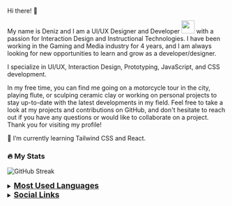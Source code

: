 Hi there! 👋

My name is Deniz and I am a UI/UX Designer and Developer <img src="https://media.giphy.com/media/WUlplcMpOCEmTGBtBW/giphy.gif" width="30"> with a passion for Interaction Design and Instructional Technologies. I have been working in the Gaming and Media industry for 4 years, and I am always looking for new opportunities to learn and grow as a developer/designer.

I specialize in UI/UX, Interaction Design, Prototyping, JavaScript, and CSS development.

In my free time, you can find me going on a motorcycle tour in the city, playing flute, or sculping ceramic clay or working on personal projects to stay up-to-date with the latest developments in my field.
Feel free to take a look at my projects and contributions on GitHub, and don't hesitate to reach out if you have any questions or would like to collaborate on a project. Thank you for visiting my profile!

🌱 I’m currently learning Tailwind CSS and React.


### :fire: My Stats
![GitHub Streak](https://github-readme-streak-stats.herokuapp.com?user=denizhacisalihoglu&theme=light&date_format=j%20M%5B%20Y%5D&background=fff&border=fff&stroke=fff&ring=101010&fire=FF9554&currStreakNum=101010&sideNums=101010&currStreakLabel=101010&sideLabels=101010&dates=444)

<details>
<summary><b><u><font size="+1">Most Used Languages</font></u></b></summary>
 
[![Top Langs](https://github-readme-stats.vercel.app/api/top-langs/?username=denizhacisalihoglu&layout=compact&theme=vision-friendly-light&border=fff)](https://github.com/anuraghazra/github-readme-stats)
</details>

<details>
<summary><b><u><font size="+1">Social Links</font></u></b></summary>
 
<div id="badges">
  <a href="https://www.linkedin.com/in/denizhacisalihoglu/">
    <img src="https://img.shields.io/badge/LinkedIn-blue?style=for-the-badge&logo=linkedin&logoColor=white" alt="LinkedIn Badge"/>
  </a>
  <a href="https://www.youtube.com/channel/UCzpz-wlggFd16-C8gjWhiQQ">
    <img src="https://img.shields.io/badge/YouTube-red?style=for-the-badge&logo=youtube&logoColor=white" alt="Youtube Badge"/>
  </a>
  <a href="https://twitter.com/denizhcs">
    <img src="https://img.shields.io/badge/Twitter-blue?style=for-the-badge&logo=twitter&logoColor=white" alt="Twitter Badge"/>
  </a>
</div>
</details>




